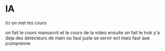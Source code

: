 # IA
Ici on met les cours

on fait le cours manuscrit et le cours de la video ensuite on fait le truk y'a deja des detecteurs de main ou faut juste se servir ect mais faut que jcomprenne
